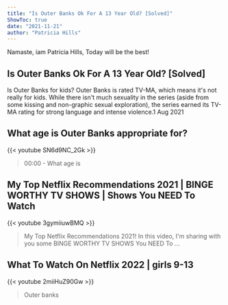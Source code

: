```yaml
---
title: "Is Outer Banks Ok For A 13 Year Old? [Solved]"
ShowToc: true 
date: "2021-11-21"
author: "Patricia Hills" 
---
```


Namaste, iam Patricia Hills, Today will be the best!
## Is Outer Banks Ok For A 13 Year Old? [Solved]
 Is Outer Banks for kids? Outer Banks is rated TV-MA, which means it's not really for kids. While there isn't much sexuality in the series (aside from some kissing and non-graphic sexual exploration), the series earned its TV-MA rating for strong language and intense violence.1 Aug 2021

## What age is Outer Banks appropriate for?
{{< youtube SN6d9NC_2Gk >}}
>00:00 - What age is 

## My Top Netflix Recommendations 2021 | BINGE WORTHY TV SHOWS | Shows You NEED To Watch
{{< youtube 3gymiiuwBMQ >}}
>My Top Netflix Recommendations 2021! In this video, I'm sharing with you some BINGE WORTHY TV SHOWS You NEED To ...

## What To Watch On Netflix 2022 | girls 9-13
{{< youtube 2miiHuZ90Gw >}}
>Outer banks

